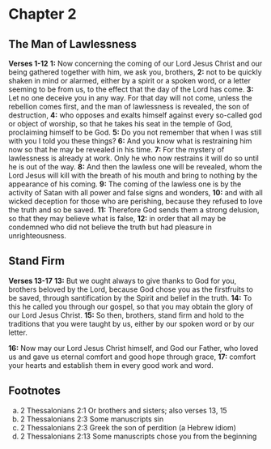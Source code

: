 # Chapter 2

## The Man of Lawlessness

**Verses 1-12**
**1:** Now concerning the coming of our Lord Jesus Christ and our being gathered together with him, we ask you, brothers,
**2:** not to be quickly shaken in mind or alarmed, either by a spirit or a spoken word, or a letter seeming to be from us, to the effect that the day of the Lord has come.
**3:** Let no one deceive you in any way. For that day will not come, unless the rebellion comes first, and the man of lawlessness is revealed, the son of destruction,
**4:** who opposes and exalts himself against every so-called god or object of worship, so that he takes his seat in the temple of God, proclaiming himself to be God.
**5:** Do you not remember that when I was still with you I told you these things?
**6:** And you know what is restraining him now so that he may be revealed in his time.
**7:** For the mystery of lawlessness is already at work. Only he who now restrains it will do so until he is out of the way.
**8:** And then the lawless one will be revealed, whom the Lord Jesus will kill with the breath of his mouth and bring to nothing by the appearance of his coming.
**9:** The coming of the lawless one is by the activity of Satan with all power and false signs and wonders,
**10:** and with all wicked deception for those who are perishing, because they refused to love the truth and so be saved.
**11:** Therefore God sends them a strong delusion, so that they may believe what is false,
**12:** in order that all may be condemned who did not believe the truth but had pleasure in unrighteousness.

## Stand Firm

**Verses 13-17**
**13:** But we ought always to give thanks to God for you, brothers beloved by the Lord, because God chose you as the firstfruits to be saved, through santification by the Spirit and belief in the truth.
**14:** To this he called you through our gospel, so that you may obtain the glory of our Lord Jesus Christ.
**15:** So then, brothers, stand firm and hold to the traditions that you were taught by us, either by our spoken word or by our letter.

**16:** Now may our Lord Jesus Christ himself, and God our Father, who loved us and gave us eternal comfort and good hope through grace,
**17:** comfort your hearts and establish them in every good work and word.

## Footnotes

<ol type='a'>
	<li>2 Thessalonians 2:1 Or brothers and sisters; also verses 13, 15</li>
	<li>2 Thessalonians 2:3 Some manuscripts sin</li>
	<li>2 Thessalonians 2:3 Greek the son of perdition (a Hebrew idiom)</li>
	<li>2 Thessalonians 2:13 Some manuscripts chose you from the beginning</li>
</ol>
